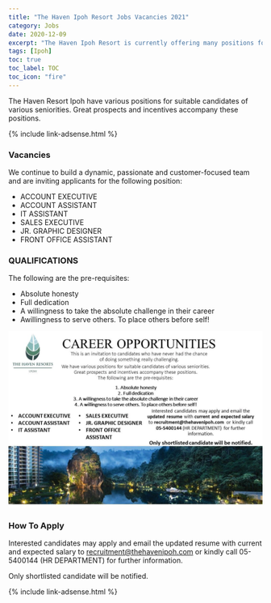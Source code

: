 ```yaml
---
title: "The Haven Ipoh Resort Jobs Vacancies 2021" 
category: Jobs 
date: 2020-12-09
excerpt: "The Haven Ipoh Resort is currently offering many positions for 2021." 
tags: [Ipoh] 
toc: true 
toc_label: TOC 
toc_icon: "fire" 
--- 
```


The Haven Resort Ipoh have various positions for suitable candidates of various seniorities. Great prospects and incentives accompany these positions.

{% include link-adsense.html %} 

### Vacancies
We continue to build a dynamic, passionate and customer-focused team and are inviting applicants for the following position:
- ACCOUNT EXECUTIVE
- ACCOUNT ASSISTANT
- IT ASSISTANT
- SALES EXECUTIVE
- JR. GRAPHIC DESIGNER
- FRONT OFFICE ASSISTANT

### QUALIFICATIONS
The following are the pre-requisites:
- Absolute honesty
- Full dedication
- A willingness to take the absolute challenge in their career
- Awillingness to serve others. To place others before self!

![The Haven Resort Ipoh Jobs!](/assets/images/2020-12/the-haven-resorts-ipoh-career-opportunities-2021.jpg "The Haven Reosrt Ipoh Jobs")

### How To Apply
Interested candidates may apply and email the updated resume with current and expected salary to recruitment@thehavenipoh.com or kindly call 05-5400144 (HR DEPARTMENT) for further information.

Only shortlisted candidate will be notified.

{% include link-adsense.html %} 